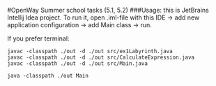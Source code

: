 #OpenWay Summer school tasks (5.1, 5.2)
###Usage:
this is JetBrains Intellij Idea project. To run it, open .iml-file with this IDE -> add new application configuration -> add Main class -> run.

If you prefer terminal:
```
javac -classpath ./out -d ./out src/ex1Labyrinth.java
javac -classpath ./out -d ./out src/CalculateExpression.java
javac -classpath ./out -d ./out src/Main.java

java -classpath ./out Main
```